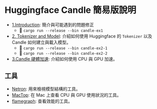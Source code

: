 # Huggingface Candle 簡易版說明

- [1.Introduction](1.Introduction/README.md): 簡介與可能遇到的問題修正
  - :runner: `cargo run --release --bin candle-ex1`
- [2. Tokenizer and Model](2.tokenizer-and-model/README.md): 介紹如何使用 Huggingface 的 `Tokenizer` 以及 Candle 如何建立與載入模型。
  - :runner: `cargo run --release --bin candle-ex2-1`
  - :runner: `cargo run --release --bin candle-ex2-2`
- [3.Candle 硬體加速](3.devices/README.md): 介紹如何使用 CPU 與 GPU 加速。
  
## 工具

- [Netron](https://github.com/lutzroeder/netron): 用來檢視模型結構的工具。
- [MacTop](https://github.com/context-labs/mactop): 在 Mac 上查看 CPU 與 GPU 使用狀況的工具。
- [flamegraph](https://github.com/flamegraph-rs/flamegraph): 查看效能的工具。
